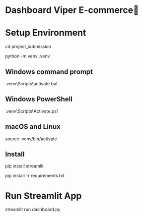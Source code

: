 # Dashboard Viper E-commerce🐍

# Setup Environment
cd project_submission

python -m venv .venv

## Windows command prompt
.venv\Scripts\activate.bat

## Windows PowerShell
.venv\Scripts\Activate.ps1

## macOS and Linux
source .venv/bin/activate

## Install
pip install streamlit

pip install -r requirements.txt

# Run Streamlit App
streamlit run dashboard.py
